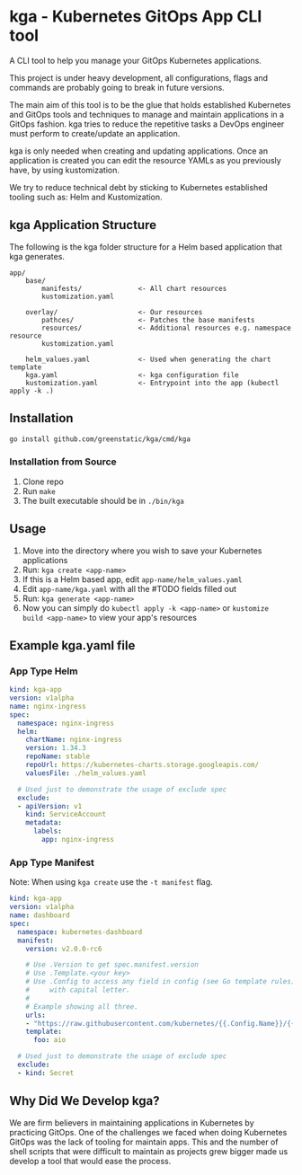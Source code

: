 # kga - Kubernetes GitOps App CLI tool
A CLI tool to help you manage your GitOps Kubernetes applications.

This project is under heavy development, all configurations, flags and commands are probably going to break in future versions.


The main aim of this tool is to be the glue that holds established Kubernetes and GitOps tools and techniques to manage and maintain applications in a GitOps fashion.
kga tries to reduce the repetitive tasks a DevOps engineer must perform to create/update an application.

kga is only needed when creating and updating applications.
Once an application is created you can edit the resource YAMLs as you previously have, by using kustomization.

We try to reduce technical debt by sticking to Kubernetes established tooling such as: Helm and Kustomization.


## kga Application Structure
The following is the kga folder structure for a Helm based application that kga generates.
```
app/
    base/
        manifests/              <- All chart resources
        kustomization.yaml
    
    overlay/                    <- Our resources
        pathces/                <- Patches the base manifests
        resources/              <- Additional resources e.g. namespace resource
        kustomization.yaml
    
    helm_values.yaml            <- Used when generating the chart template
    kga.yaml                    <- kga configuration file
    kustomization.yaml          <- Entrypoint into the app (kubectl apply -k .)
```

## Installation
```bash
go install github.com/greenstatic/kga/cmd/kga
```

### Installation from Source
1. Clone repo
2. Run `make`
3. The built executable should be in `./bin/kga`

## Usage
1. Move into the directory where you wish to save your Kubernetes applications
2. Run: `kga create <app-name>`
3. If this is a Helm based app, edit `app-name/helm_values.yaml`
4. Edit `app-name/kga.yaml` with all the #TODO fields filled out
5. Run: `kga generate <app-name>`
6. Now you can simply do `kubectl apply -k <app-name>` or `kustomize build <app-name>` to view your app's resources

## Example kga.yaml file
### App Type Helm
```yaml
kind: kga-app
version: v1alpha
name: nginx-ingress
spec:
  namespace: nginx-ingress
  helm:
    chartName: nginx-ingress
    version: 1.34.3
    repoName: stable
    repoUrl: https://kubernetes-charts.storage.googleapis.com/
    valuesFile: ./helm_values.yaml

  # Used just to demonstrate the usage of exclude spec
  exclude:
  - apiVersion: v1
    kind: ServiceAccount
    metadata:
      labels:
        app: nginx-ingress
```

### App Type Manifest
Note: When using `kga create` use the `-t manifest` flag.

```yaml
kind: kga-app
version: v1alpha
name: dashboard
spec:
  namespace: kubernetes-dashboard
  manifest:
    version: v2.0.0-rc6

    # Use .Version to get spec.manifest.version
    # Use .Template.<your key>
    # Use .Config to access any field in config (see Go template rules) - hint: key names in this case begin
    #     with capital letter.
    #
    # Example showing all three.
    urls:
    - "https://raw.githubusercontent.com/kubernetes/{{.Config.Name}}/{{ .Version }}/{{ .Template.foo }}/deploy/recommended.yaml"
    template:
      foo: aio

  # Used just to demonstrate the usage of exclude spec
  exclude:
  - kind: Secret

```

## Why Did We Develop kga?
We are firm believers in maintaining applications in Kubernetes by practicing GitOps.
One of the challenges we faced when doing Kubernetes GitOps was the lack of tooling for maintain apps.
This and the number of shell scripts that were difficult to maintain as projects grew bigger made us develop a tool that would ease the process.